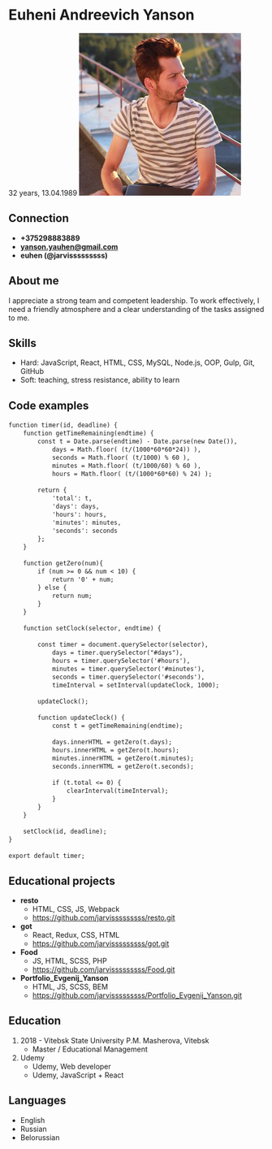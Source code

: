# Euheni Andreevich Yanson
32 years, 13.04.1989
![markdown-foto](img/euheni.png)
## Connection
* **+375298883889**
* **yanson.yauhen@gmail.com**
* **euhen (@jarvisssssssss)**
## About me
I appreciate a strong team and competent leadership. To work effectively, I need a friendly atmosphere and a clear understanding of the tasks assigned to me.
## Skills
* Hard: JavaScript, React, HTML, CSS, MySQL, Node.js, OOP, Gulp, Git, GitHub
* Soft: teaching, stress resistance, ability to learn
## Code examples
```
function timer(id, deadline) {
    function getTimeRemaining(endtime) {
        const t = Date.parse(endtime) - Date.parse(new Date()),
            days = Math.floor( (t/(1000*60*60*24)) ),
            seconds = Math.floor( (t/1000) % 60 ),
            minutes = Math.floor( (t/1000/60) % 60 ),
            hours = Math.floor( (t/(1000*60*60) % 24) );

        return {
            'total': t,
            'days': days,
            'hours': hours,
            'minutes': minutes,
            'seconds': seconds
        };
    }

    function getZero(num){
        if (num >= 0 && num < 10) { 
            return '0' + num;
        } else {
            return num;
        }
    }

    function setClock(selector, endtime) {

        const timer = document.querySelector(selector),
            days = timer.querySelector("#days"),
            hours = timer.querySelector('#hours'),
            minutes = timer.querySelector('#minutes'),
            seconds = timer.querySelector('#seconds'),
            timeInterval = setInterval(updateClock, 1000);

        updateClock();

        function updateClock() {
            const t = getTimeRemaining(endtime);

            days.innerHTML = getZero(t.days);
            hours.innerHTML = getZero(t.hours);
            minutes.innerHTML = getZero(t.minutes);
            seconds.innerHTML = getZero(t.seconds);

            if (t.total <= 0) {
                clearInterval(timeInterval);
            }
        }
    }

    setClock(id, deadline);
}

export default timer;
```
## Educational projects
* **resto**
    * HTML, CSS, JS, Webpack
    * https://github.com/jarvisssssssss/resto.git
* **got**
    * React, Redux, CSS, HTML
    * https://github.com/jarvisssssssss/got.git
* **Food**
    * JS, HTML, SCSS, PHP
    * https://github.com/jarvisssssssss/Food.git
* **Portfolio_Evgenij_Yanson**
    * HTML, JS, SCSS, BEM
    * https://github.com/jarvisssssssss/Portfolio_Evgenij_Yanson.git
## Education
1. 2018 - Vitebsk State University P.M. Masherova, Vitebsk
    * Master / Educational Management
2. Udemy
    * Udemy, Web developer
    * Udemy, JavaScript + React
## Languages
 * English
 * Russian
 * Belorussian